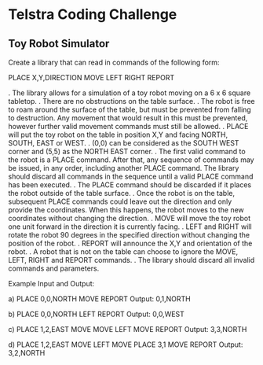 # Telstra Coding Challenge

Toy Robot Simulator
--------------------
Create a library that can read in commands of the following form:

PLACE X,Y,DIRECTION
MOVE
LEFT
RIGHT
REPORT

. The library allows for a simulation of a toy robot moving on a 6 x 6 square tabletop.
. There are no obstructions on the table surface.
. The robot is free to roam around the surface of the table, but must be prevented from falling to destruction. Any movement that would result in this must be prevented, however further valid movement commands must still be allowed.
. PLACE will put the toy robot on the table in position X,Y and facing NORTH, SOUTH, EAST or WEST.
. (0,0) can be considered as the SOUTH WEST corner and (5,5) as the NORTH EAST corner.
. The first valid command to the robot is a PLACE command. After that, any sequence of commands may be issued, in any order, including another PLACE command. The library should discard all commands in the sequence until a valid PLACE command has been executed.
. The PLACE command should be discarded if it places the robot outside of the table surface.
. Once the robot is on the table, subsequent PLACE commands could leave out the direction and only provide the coordinates. When this happens, the robot moves to the new coordinates without changing the direction.
. MOVE will move the toy robot one unit forward in the direction it is currently facing.
. LEFT and RIGHT will rotate the robot 90 degrees in the specified direction without changing the position of the robot.
. REPORT will announce the X,Y and orientation of the robot.
. A robot that is not on the table can choose to ignore the MOVE, LEFT, RIGHT and REPORT commands.
. The library should discard all invalid commands and parameters.

Example Input and Output:

a)
PLACE 0,0,NORTH
MOVE
REPORT
Output: 0,1,NORTH

b)
PLACE 0,0,NORTH
LEFT
REPORT
Output: 0,0,WEST

c)
PLACE 1,2,EAST
MOVE
MOVE
LEFT
MOVE
REPORT
Output: 3,3,NORTH

d)
PLACE 1,2,EAST
MOVE
LEFT
MOVE
PLACE 3,1
MOVE
REPORT
Output: 3,2,NORTH
